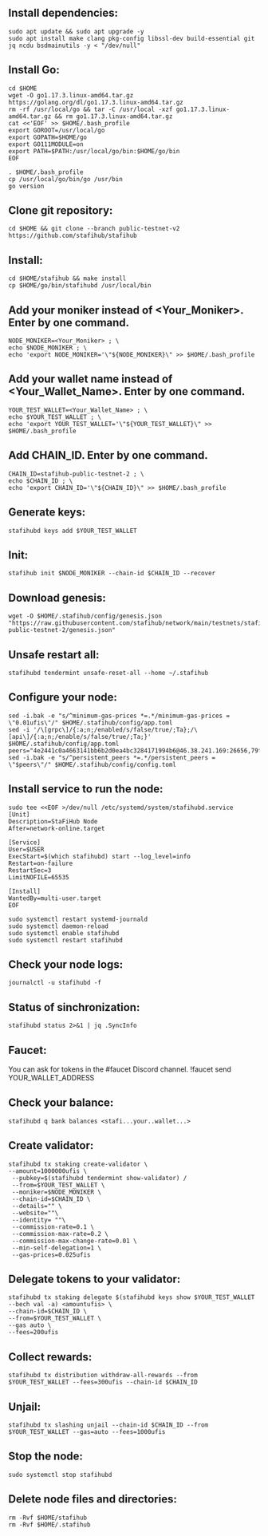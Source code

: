 ## Install dependencies:

```
sudo apt update && sudo apt upgrade -y
sudo apt install make clang pkg-config libssl-dev build-essential git jq ncdu bsdmainutils -y < "/dev/null"
```
## Install Go:
```
cd $HOME
wget -O go1.17.3.linux-amd64.tar.gz https://golang.org/dl/go1.17.3.linux-amd64.tar.gz
rm -rf /usr/local/go && tar -C /usr/local -xzf go1.17.3.linux-amd64.tar.gz && rm go1.17.3.linux-amd64.tar.gz
cat <<'EOF' >> $HOME/.bash_profile
export GOROOT=/usr/local/go
export GOPATH=$HOME/go
export GO111MODULE=on
export PATH=$PATH:/usr/local/go/bin:$HOME/go/bin
EOF

. $HOME/.bash_profile
cp /usr/local/go/bin/go /usr/bin
go version
```

## Clone git repository:
```
cd $HOME && git clone --branch public-testnet-v2 https://github.com/stafihub/stafihub
```


## Install:
```
cd $HOME/stafihub && make install
cp $HOME/go/bin/stafihubd /usr/local/bin
```

## Add your moniker instead of <Your_Moniker>. Enter by one command.
```
NODE_MONIKER=<Your_Moniker> ; \
echo $NODE_MONIKER ; \
echo 'export NODE_MONIKER='\"${NODE_MONIKER}\" >> $HOME/.bash_profile
```


## Add your wallet name instead of <Your_Wallet_Name>. Enter by one command.
```
YOUR_TEST_WALLET=<Your_Wallet_Name> ; \
echo $YOUR_TEST_WALLET ; \
echo 'export YOUR_TEST_WALLET='\"${YOUR_TEST_WALLET}\" >> $HOME/.bash_profile
```
## Add CHAIN_ID. Enter by one command.
```
CHAIN_ID=stafihub-public-testnet-2 ; \
echo $CHAIN_ID ; \
echo 'export CHAIN_ID='\"${CHAIN_ID}\" >> $HOME/.bash_profile
```

## Generate keys:
```
stafihubd keys add $YOUR_TEST_WALLET
```

## Init:
```
stafihub init $NODE_MONIKER --chain-id $CHAIN_ID --recover
```

## Download genesis:
```
wget -O $HOME/.stafihub/config/genesis.json "https://raw.githubusercontent.com/stafihub/network/main/testnets/stafihub-public-testnet-2/genesis.json"
```

## Unsafe restart all:
```
stafihubd tendermint unsafe-reset-all --home ~/.stafihub
```

## Configure your node:
```
sed -i.bak -e "s/^minimum-gas-prices *=.*/minimum-gas-prices = \"0.01ufis\"/" $HOME/.stafihub/config/app.toml
sed -i '/\[grpc\]/{:a;n;/enabled/s/false/true/;Ta};/\[api\]/{:a;n;/enable/s/false/true/;Ta;}' $HOME/.stafihub/config/app.toml
peers="4e2441c0a4663141bb6b2d0ea4bc3284171994b6@46.38.241.169:26656,79ffbd983ab6d47c270444f517edd37049ae4937@23.88.114.52:26656"
sed -i.bak -e "s/^persistent_peers *=.*/persistent_peers = \"$peers\"/" $HOME/.stafihub/config/config.toml
```

 ## Install service to run the node:
 ```
sudo tee <<EOF >/dev/null /etc/systemd/system/stafihubd.service
[Unit]
Description=StaFiHub Node
After=network-online.target

[Service]
User=$USER
ExecStart=$(which stafihubd) start --log_level=info
Restart=on-failure
RestartSec=3
LimitNOFILE=65535

[Install]
WantedBy=multi-user.target
EOF

sudo systemctl restart systemd-journald
sudo systemctl daemon-reload
sudo systemctl enable stafihubd
sudo systemctl restart stafihubd
```
## Check your node logs:
```
journalctl -u stafihubd -f
```

## Status of sinchronization:
```
stafihubd status 2>&1 | jq .SyncInfo
```


## Faucet:
You can ask for tokens in the #faucet Discord channel.
!faucet send YOUR_WALLET_ADDRESS

## Сheck your balance:
```
stafihubd q bank balances <stafi...your..wallet...>
```

## Create validator:
```
stafihubd tx staking create-validator \
--amount=1000000ufis \
 --pubkey=$(stafihubd tendermint show-validator) /
 --from=$YOUR_TEST_WALLET \
 --moniker=$NODE_MONIKER \
 --chain-id=$CHAIN_ID \
 --details="" \
 --website=""\
 --identity= ""\
 --commission-rate=0.1 \
 --commission-max-rate=0.2 \
 --commission-max-change-rate=0.01 \ 
 --min-self-delegation=1 \
 --gas-prices=0.025ufis
 ```

## Delegate tokens to your validator:
```
stafihubd tx staking delegate $(stafihubd keys show $YOUR_TEST_WALLET --bech val -a) <amountufis> \
--chain-id=$CHAIN_ID \
--from=$YOUR_TEST_WALLET \
--gas auto \
--fees=200ufis
```

## Collect rewards:
```
stafihubd tx distribution withdraw-all-rewards --from $YOUR_TEST_WALLET --fees=300ufis --chain-id $CHAIN_ID
```

## Unjail:
```
stafihubd tx slashing unjail --chain-id $CHAIN_ID --from $YOUR_TEST_WALLET --gas=auto --fees=1000ufis
```

## Stop the node:
```
sudo systemctl stop stafihubd
```

## Delete node files and directories:
```
rm -Rvf $HOME/stafihub
rm -Rvf $HOME/.stafihub
```

